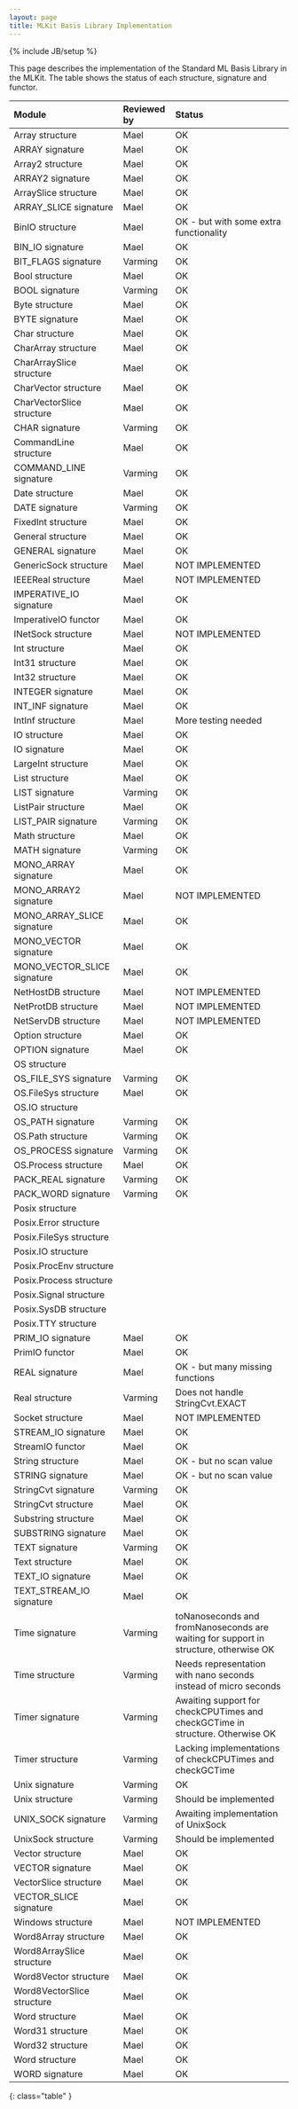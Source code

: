 ```yaml
---
layout: page
title: MLKit Basis Library Implementation
---
```

{% include JB/setup %}

This page describes the implementation of the Standard ML Basis
Library in the MLKit. The table shows the status of each structure,
signature and functor.

| Module | Reviewed by | Status |
|:-------|:------------|:-------|
| Array structure | Mael |  OK |
| ARRAY signature | Mael |  OK |
| Array2 structure | Mael |  OK |
| ARRAY2 signature | Mael |  OK |
| ArraySlice structure | Mael |  OK |
| ARRAY_SLICE signature | Mael |  OK |
| BinIO structure | Mael |  OK - but with some extra functionality |
| BIN_IO signature | Mael |  OK |
| BIT_FLAGS signature | Varming |  OK |
| Bool structure | Mael |  OK |
| BOOL signature | Varming |  OK |
| Byte structure | Mael |  OK |
| BYTE signature | Mael |  OK |
| Char structure | Mael |  OK |
| CharArray structure | Mael |  OK |
| CharArraySlice structure | Mael |  OK |
| CharVector structure | Mael |  OK |
| CharVectorSlice structure | Mael |  OK |
| CHAR signature | Varming |  OK |
| CommandLine structure | Mael |  OK |
| COMMAND_LINE signature | Varming |  OK |
| Date structure | Mael |  OK |
| DATE signature | Varming |  OK |
| FixedInt structure | Mael |  OK |
| General structure | Mael |  OK |
| GENERAL signature | Mael |  OK |
| GenericSock structure | Mael |  NOT IMPLEMENTED |
| IEEEReal structure | Mael |  NOT IMPLEMENTED |
| IMPERATIVE_IO signature | Mael |  OK |
| ImperativeIO functor | Mael |  OK |
| INetSock structure | Mael |  NOT IMPLEMENTED |
| Int structure | Mael |  OK |
| Int31 structure | Mael |  OK |
| Int32 structure | Mael |  OK |
| INTEGER signature | Mael |  OK |
| INT_INF signature | Mael |  OK |
| IntInf structure | Mael |  More testing needed |
| IO structure | Mael |  OK |
| IO signature | Mael |  OK |
| LargeInt structure | Mael |  OK |
| List structure | Mael |  OK |
| LIST signature | Varming |  OK |
| ListPair structure | Mael |  OK |
| LIST_PAIR signature | Varming |  OK |
| Math structure | Mael |  OK |
| MATH signature | Varming |  OK |
| MONO_ARRAY signature | Mael |  OK |
| MONO_ARRAY2 signature | Mael |  NOT IMPLEMENTED |
| MONO_ARRAY_SLICE signature | Mael |  OK |
| MONO_VECTOR signature | Mael |  OK |
| MONO_VECTOR_SLICE signature | Mael |  OK |
| NetHostDB structure | Mael |  NOT IMPLEMENTED |
| NetProtDB structure | Mael |  NOT IMPLEMENTED |
| NetServDB structure | Mael |  NOT IMPLEMENTED |
| Option structure | Mael |  OK |
| OPTION signature | Mael |  OK |
| OS structure |
| OS_FILE_SYS signature | Varming |  OK |
| OS.FileSys structure | Mael |  OK |
| OS.IO structure |
| OS_PATH signature | Varming |  OK |
| OS.Path structure | Varming |  OK |
| OS_PROCESS signature | Varming |  OK |
| OS.Process structure | Mael |  OK |
| PACK_REAL signature | Varming |  OK |
| PACK_WORD signature | Varming |  OK |
| Posix structure |
| Posix.Error structure |
| Posix.FileSys structure |
| Posix.IO structure |
| Posix.ProcEnv structure |
| Posix.Process structure |
| Posix.Signal structure |
| Posix.SysDB structure |
| Posix.TTY structure |
| PRIM_IO signature | Mael |  OK |
| PrimIO functor | Mael |  OK |
| REAL signature | Mael |  OK - but many missing functions |
| Real structure | Varming |  Does not handle StringCvt.EXACT |
| Socket structure | Mael |  NOT IMPLEMENTED |
| STREAM_IO signature | Mael |  OK |
| StreamIO functor | Mael |  OK |
| String structure | Mael |  OK - but no scan value |
| STRING signature | Mael |  OK - but no scan value |
| StringCvt signature | Varming |  OK |
| StringCvt structure | Mael |  OK |
| Substring structure | Mael |  OK |
| SUBSTRING signature | Mael |  OK |
| TEXT signature | Varming |  OK |
| Text structure | Mael |  OK |
| TEXT_IO signature | Mael |  OK |
| TEXT_STREAM_IO signature | Mael |  OK |
| Time signature | Varming |  toNanoseconds and fromNanoseconds are waiting for support in structure, otherwise OK |
| Time structure | Varming |  Needs representation with nano seconds instead of micro seconds |
| Timer signature | Varming |  Awaiting support for checkCPUTimes and checkGCTime in structure. Otherwise OK |
| Timer structure | Varming |  Lacking implementations of checkCPUTimes and checkGCTime |
| Unix signature | Varming |  OK |
| Unix structure | Varming |  Should be implemented |
| UNIX_SOCK signature | Varming |  Awaiting implementation of UnixSock |
| UnixSock structure | Varming |  Should be implemented |
| Vector structure | Mael |  OK |
| VECTOR signature | Mael |  OK |
| VectorSlice structure | Mael |  OK |
| VECTOR_SLICE signature | Mael |  OK |
| Windows structure | Mael |  NOT IMPLEMENTED |
| Word8Array structure | Mael |  OK |
| Word8ArraySlice structure | Mael |  OK |
| Word8Vector structure | Mael |  OK |
| Word8VectorSlice structure | Mael |  OK |
| Word structure | Mael |  OK |
| Word31 structure | Mael |  OK |
| Word32 structure | Mael |  OK |
| Word structure | Mael |  OK|
| WORD signature| Mael |  OK |
{: class="table" }